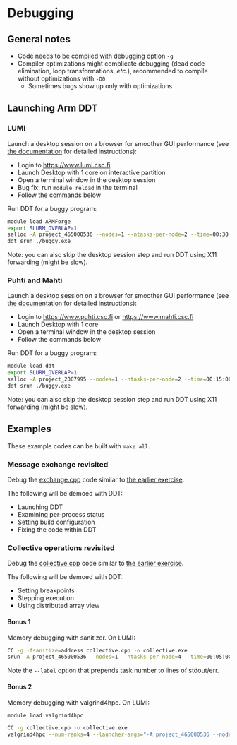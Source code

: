 # Debugging

## General notes

- Code needs to be compiled with debugging option `-g`
- Compiler optimizations might complicate debugging (dead code
  elimination, loop transformations, *etc.*), recommended to
  compile without optimizations with `-O0`
    - Sometimes bugs show up only with optimizations


## Launching Arm DDT

### LUMI

Launch a desktop session on a browser for smoother GUI performance
(see [the documentation](https://docs.lumi-supercomputer.eu/runjobs/webui/) for detailed instructions):
* Login to https://www.lumi.csc.fi
* Launch Desktop with 1 core on interactive partition
* Open a terminal window in the desktop session
* Bug fix: run `module reload` in the terminal
* Follow the commands below

Run DDT for a buggy program:
```bash
module load ARMForge
export SLURM_OVERLAP=1
salloc -A project_465000536 --nodes=1 --ntasks-per-node=2 --time=00:30:00 --partition=debug
ddt srun ./buggy.exe
```

Note: you can also skip the desktop session step and run DDT using X11 forwarding (might be slow).

### Puhti and Mahti

Launch a desktop session on a browser for smoother GUI performance
(see [the documentation](https://docs.csc.fi/computing/webinterface/desktop/) for detailed instructions):
* Login to https://www.puhti.csc.fi or https://www.mahti.csc.fi
* Launch Desktop with 1 core
* Open a terminal window in the desktop session
* Follow the commands below

Run DDT for a buggy program:
```bash
module load ddt
export SLURM_OVERLAP=1
salloc -A project_2007995 --nodes=1 --ntasks-per-node=2 --time=00:15:00 --partition=test
ddt srun ./buggy.exe
```

Note: you can also skip the desktop session step and run DDT using X11 forwarding (might be slow).


## Examples

These example codes can be built with `make all`.

### Message exchange revisited

Debug the [exchange.cpp](exchange.cpp) code similar to
[the earlier exercise](../message-exchange/).

The following will be demoed with DDT:
* Launching DDT
* Examining per-process status
* Setting build configuration
* Fixing the code within DDT

### Collective operations revisited

Debug the [collective.cpp](collective.cpp) code similar to
[the earlier exercise](../collectives/).

The following will be demoed with DDT:
* Setting breakpoints
* Stepping execution
* Using distributed array view

#### Bonus 1

Memory debugging with sanitizer. On LUMI:
```bash
CC -g -fsanitize=address collective.cpp -o collective.exe
srun -A project_465000536 --nodes=1 --ntasks-per-node=4 --time=00:05:00 --partition=debug --label ./collective.exe
```

Note the `--label` option that prepends task number to lines of stdout/err.

#### Bonus 2

Memory debugging with valgrind4hpc. On LUMI:

```bash
module load valgrind4hpc

CC -g collective.cpp -o collective.exe
valgrind4hpc --num-ranks=4 --launcher-args="-A project_465000536 --nodes=1 --ntasks-per-node=4 --time=00:05:00 --partition=debug" ./collective.exe
```

